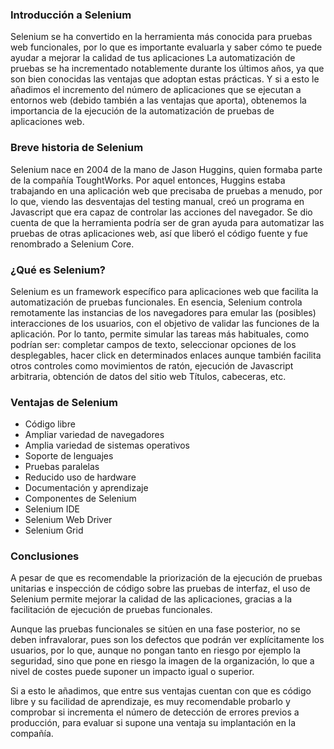 ### Introducción a Selenium
Selenium se ha convertido en la herramienta más conocida para pruebas web funcionales, por lo que es importante evaluarla y saber cómo te puede ayudar a mejorar la calidad de tus aplicaciones
La automatización de pruebas se ha incrementado notablemente durante los últimos años, ya que son bien conocidas las ventajas que adoptan estas prácticas.
Y si a esto le añadimos el incremento del número de aplicaciones que se ejecutan a entornos web (debido también a las ventajas que aporta), obtenemos la importancia de la ejecución de la automatización de pruebas de aplicaciones web.

### Breve historia de Selenium
Selenium nace en 2004 de la mano de Jason Huggins, quien formaba parte de la compañía ToughtWorks.
Por aquel entonces, Huggins estaba trabajando en una aplicación web que precisaba de pruebas a menudo, por lo que, viendo las desventajas del testing manual, creó un programa en Javascript que era capaz de controlar las acciones del navegador.
Se dio cuenta de que la herramienta podría ser de gran ayuda para automatizar las pruebas de otras aplicaciones web, así que liberó el código fuente y fue renombrado a Selenium Core.

### ¿Qué es Selenium?
Selenium es un framework específico para aplicaciones web que facilita la automatización de pruebas funcionales.
En esencia, Selenium controla remotamente las instancias de los navegadores para emular las (posibles) interacciones de los usuarios, con el objetivo de validar las funciones de la aplicación.
Por lo tanto, permite simular las tareas más habituales, como podrían ser: completar campos de texto, seleccionar opciones de los desplegables, hacer click en determinados enlaces aunque también facilita otros controles como movimientos de ratón, ejecución de Javascript arbitraria, obtención de datos del sitio web Títulos, cabeceras, etc.

### Ventajas de Selenium
- Código libre
- Ampliar variedad de navegadores
- Amplia variedad de sistemas operativos
- Soporte de lenguajes
- Pruebas paralelas
- Reducido uso de hardware
- Documentación y aprendizaje
- Componentes de Selenium
- Selenium IDE
- Selenium Web Driver
- Selenium Grid

### Conclusiones
A pesar de que es recomendable la priorización de la ejecución de pruebas unitarias e inspección de código sobre las pruebas de interfaz, el uso de Selenium permite mejorar la calidad de las aplicaciones, gracias a la facilitación de ejecución de pruebas funcionales.

Aunque las pruebas funcionales se sitúen en una fase posterior, no se deben infravalorar, pues son los defectos que podrán ver explícitamente los usuarios, por lo que, aunque no pongan tanto en riesgo por ejemplo la seguridad, sino que pone en riesgo la imagen de la organización, lo que a nivel de costes puede suponer un impacto igual o superior.

Si a esto le añadimos, que entre sus ventajas cuentan con que es código libre y su facilidad de aprendizaje, es muy recomendable probarlo y comprobar si incrementa el número de detección de errores previos a producción, para evaluar si supone una ventaja su implantación en la compañía.
